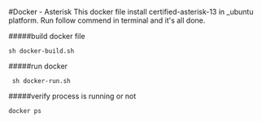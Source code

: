 #Docker - Asterisk
This docker file install certified-asterisk-13 in _ubuntu platform. Run follow commend in terminal and it's all done.

#####build docker file 

``` sh docker-build.sh ```
	
#####run docker 

``` sh docker-run.sh```

#####verify process is running or not

```	docker ps ```

